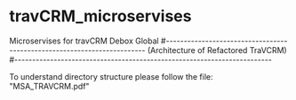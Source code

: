 # travCRM_microservises
Microservises for travCRM Debox Global
#------------------------------------------------------------------------
(Architecture of Refactored TraVCRM)
#------------------------------------------------------------------------

To understand directory structure please follow the file: "MSA_TRAVCRM.pdf"

